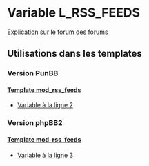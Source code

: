 # Variable L_RSS_FEEDS
[Explication sur le forum des forums](http://forum.forumactif.com/t294113-listing-des-variables#L_RSS_FEEDS)
## Utilisations dans les templates
### Version PunBB
#### [Template mod_rss_feeds](punbb/mod_rss_feeds.md)
* [Variable à la ligne 2](../punbb/mod_rss_feeds.tpl#L2)
### Version phpBB2
#### [Template mod_rss_feeds](subsilver/mod_rss_feeds.md)
* [Variable à la ligne 3](../subsilver/mod_rss_feeds.tpl#L3)